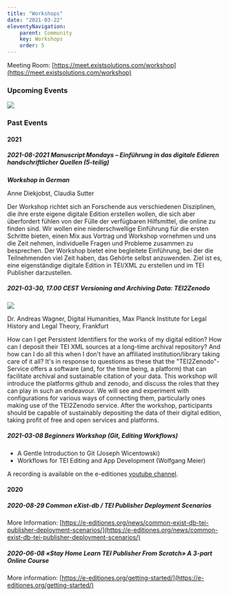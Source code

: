```yaml
---
title: "Workshops"
date: "2021-03-22"
eleventyNavigation:
    parent: Community
    key: Workshops
    order: 5
---
```


Meeting Room: [https://meet.existsolutions.com/workshop](https://meet.existsolutions.com/workshop)

### Upcoming Events

  ![](/img/pixel.gif)

### Past Events

#### 2021

##### 2021-08-2021 Manuscript Mondays – Einführung in das digitale Edieren handschriftlicher Quellen (5-teilig)

**_Workshop in German_**

Anne Diekjobst, Claudia Sutter

Der Workshop richtet sich an Forschende aus verschiedenen Disziplinen, die ihre erste eigene digitale Edition erstellen wollen, die sich aber überfordert fühlen von der Fülle der verfügbaren Hilfsmittel, die online zu finden sind. Wir wollen eine niederschwellige Einführung für die ersten Schritte bieten, einen Mix aus Vortrag und Workshop vornehmen und uns die Zeit nehmen, individuelle Fragen und Probleme zusammen zu besprechen. Der Workshop bietet eine begleitete Einführung, bei der die Teilnehmenden viel Zeit haben, das Gehörte selbst anzuwenden. Ziel ist es, eine eigenständige digitale Edition in TEI/XML zu erstellen und im TEI Publisher darzustellen.

##### 2021-03-30, 17.00 CEST Versioning and Archiving Data: TEI2Zenodo

![](/img/tei2zenodo-300x147.png)

Dr. Andreas Wagner, Digital Humanities, Max Planck Institute for Legal History and Legal Theory, Frankfurt

How can I get Persistent Identifiers for the works of my digital edition? How can I deposit their TEI XML sources at a long-time archival repository? And how can I do all this when I don't have an affiliated institution/library taking care of it all? It's in response to questions as these that the "TEI2Zenodo"-Service offers a software (and, for the time being, a platform) that can facilitate archival and sustainable citation of your data. This workshop will introduce the platforms github and zenodo, and discuss the roles that they can play in such an endeavour. We will see and experiment with configurations for various ways of connecting them, particularly ones making use of the TEI2Zenodo service. After the workshop, participants should be capable of sustainably depositing the data of their digital edition, taking profit of free and open services and platforms.

##### 2021-03-08 Beginners Workshop (Git, Editing Workflows)

- A Gentle Introduction to Git (Joseph Wicentowski)
- Workflows for TEI Editing and App Development (Wolfgang Meier)

A recording is available on the e-editiones [youtube channel](https://www.youtube.com/watch?v=dyY539HzN6Q).

#### 2020

##### 2020-08-29 Common eXist-db / TEI Publisher Deployment Scenarios

More Information: [https://e-editiones.org/news/common-exist-db-tei-publisher-deployment-scenarios/](https://e-editiones.org/news/common-exist-db-tei-publisher-deployment-scenarios/)

##### 2020-06-08 «Stay Home Learn TEI Publisher From Scratch» A 3-part Online Course

More information: [https://e-editiones.org/getting-started/](https://e-editiones.org/getting-started/)
